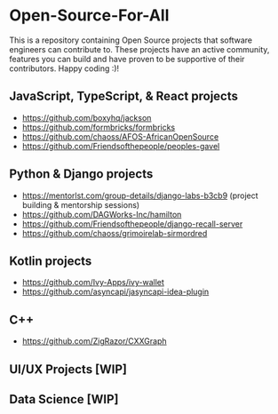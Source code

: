 # Open-Source-For-All
This is a repository containing Open Source projects that software engineers can contribute to. These projects have an active community, features you can build and have proven to be supportive of their contributors.  Happy coding :)!

## JavaScript, TypeScript, & React projects
 - https://github.com/boxyhq/jackson
 - https://github.com/formbricks/formbricks
 - https://github.com/chaoss/AFOS-AfricanOpenSource
 - https://github.com/Friendsofthepeople/peoples-gavel

   
## Python & Django projects
 - https://mentorlst.com/group-details/django-labs-b3cb9 (project building & mentorship sessions)
 - https://github.com/DAGWorks-Inc/hamilton
 - https://github.com/Friendsofthepeople/django-recall-server
 - https://github.com/chaoss/grimoirelab-sirmordred
   
## Kotlin projects 
 - https://github.com/Ivy-Apps/ivy-wallet
 - https://github.com/asyncapi/jasyncapi-idea-plugin

## C++
- https://github.com/ZigRazor/CXXGraph

## UI/UX Projects [WIP]
## Data Science [WIP]




